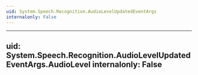 ```yaml
---
uid: System.Speech.Recognition.AudioLevelUpdatedEventArgs
internalonly: False
---
```


---
uid: System.Speech.Recognition.AudioLevelUpdatedEventArgs.AudioLevel
internalonly: False
---

